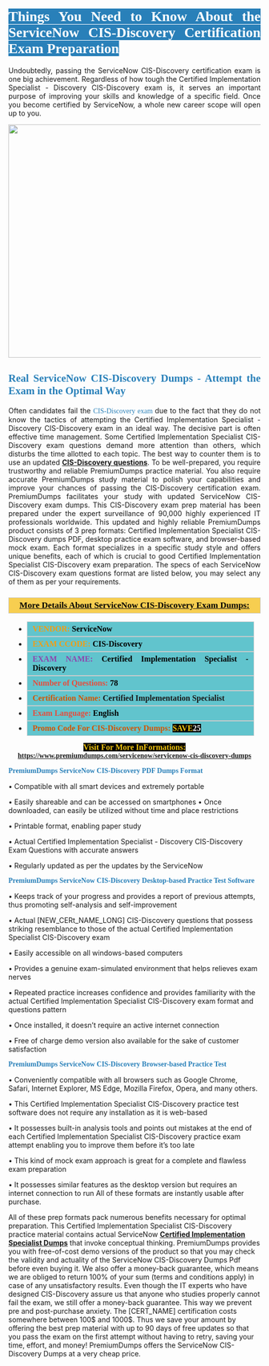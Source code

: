 <h1 style="text-align: justify;"><span style="color:#ffffff;"><span style="font-family:Georgia,serif;"><strong><span style="background-color:#2980b9;">Things You Need to Know About the ServiceNow CIS-Discovery Certification Exam Preparation</span></strong></span></span></h1>

<p style="text-align: justify;">Undoubtedly, passing the ServiceNow CIS-Discovery certification exam is one big achievement. Regardless of how tough the Certified Implementation Specialist - Discovery CIS-Discovery exam is, it serves an important purpose of improving your skills and knowledge of a specific field. Once you become certified by ServiceNow, a whole new career scope will open up to you.</p>

<p style="text-align: center;"><a href="https://www.premiumdumps.com/servicenow/servicenow-cis-discovery-dumps"><img alt="" src="https://i.imgur.com/KJGzbJ2.jpeg" style="width: 700px; height: 465px;" /></a></p>

<h2 style="text-align: justify;"><span style="color:#2980b9;"><span style="font-family:Georgia,serif;"><strong>Real ServiceNow CIS-Discovery Dumps - Attempt the Exam in the Optimal Way</strong></span></span></h2>

<p style="text-align: justify;">Often candidates fail the <span style="color:#2980b9;"><span style="font-family:Georgia,serif;">CIS-Discovery exam<strong> </strong></span></span>due to the fact that they do not know the tactics of attempting the Certified Implementation Specialist - Discovery CIS-Discovery exam in an ideal way. The decisive part is often effective time management. Some Certified Implementation Specialist CIS-Discovery exam questions demand more attention than others, which disturbs the time allotted to each topic. The best way to counter them is to use an updated <strong><a href="https://www.premiumdumps.com/servicenow/servicenow-cis-discovery-dumps">CIS-Discovery questions</a></strong>. To be well-prepared, you require trustworthy and reliable PremiumDumps practice material. You also require accurate PremiumDumps study material to polish your capabilities and improve your chances of passing the CIS-Discovery certification exam. PremiumDumps facilitates your study with updated ServiceNow CIS-Discovery exam dumps. This CIS-Discovery exam prep material has been prepared under the expert surveillance of 90,000 highly experienced IT professionals worldwide. This updated and highly reliable PremiumDumps product consists of 3 prep formats: Certified Implementation Specialist CIS-Discovery dumps PDF, desktop practice exam software, and browser-based mock exam. Each format specializes in a specific study style and offers unique benefits, each of which is crucial to good Certified Implementation Specialist CIS-Discovery exam preparation. The specs of each ServiceNow CIS-Discovery exam questions format are listed below, you may select any of them as per your requirements.</p>

<h3 style="background: #f7ce50; border: 1px solid rgb(204, 204, 204); padding: 5px 10px; text-align: center;"><span style="font-family:Georgia,serif;"><u><u><span style="color:#000000;"><span style="font-size:11pt"><span style="line-height:normal"><b><span style="font-size:13.0pt"><span cambria="">More Details About ServiceNow CIS-Discovery Exam Dumps:</span></span></b></span></span></span></u></u></span></h3>

<ul>
	<li style="margin:0cm 10pt">
	<div style="background:#61c4cd; border: 1px solid rgb(204, 204, 204); padding: 5px 10px; text-align: justify;"><span style="font-family:Georgia,serif;"><span style="font-size:11pt"><span style="line-height:normal"><b><span style="font-size:12.0pt"><span new="" roman="" times=""><span style="color:#f39c12;">VENDOR:</span> <span style="color:#000000;">ServiceNow</span></span></span></b></span></span></span></div>
	</li>
	<li style="margin:0cm 10pt">
	<div style="background: #61c4cd; border: 1px solid rgb(204, 204, 204); padding: 5px 10px; text-align: justify;"><span style="font-family:Georgia,serif;"><span style="font-size:11pt"><span style="line-height:normal"><b><span style="font-size:12.0pt"><span new="" roman="" times=""><span style="color:#f39c12;">EXAM CCODE:</span> <span style="color:#000000;">CIS-Discovery</span></span></span></b></span></span></span></div>
	</li>
	<li style="margin:0cm 10pt">
	<div style="background: #61c4cd; border: 1px solid rgb(204, 204, 204); padding: 5px 10px; text-align: justify;"><span style="font-family:Georgia,serif;"><span style="font-size:11pt"><span style="line-height:normal"><b><span style="font-size:12.0pt"><span new="" roman="" times=""><span style="color:#8e44ad;">EXAM NAME:</span> <span style="color:#000000;">Certified Implementation Specialist - Discovery</span></span></span></b></span></span></span></div>
	</li>
	<li style="margin:0cm 10pt">
	<div style="background: #61c4cd; border: 1px solid rgb(204, 204, 204); padding: 5px 10px;"><span style="font-family:Georgia,serif;"><span style="font-size:11pt"><span style="line-height:normal"><b><span style="font-size:12.0pt"><span new="" roman="" times=""><span style="color:#e74c3c;">Number of Questions:</span><span style="color:#000000;"><span style="color:#f1c40f;"> </span>78</span></span></span></b></span></span></span></div>
	</li>
	<li style="margin:0cm 10pt">
	<div style="background: #61c4cd; border: 1px solid rgb(204, 204, 204); padding: 5px 10px; text-align: justify;"><span style="font-family:Georgia,serif;"><span style="font-size:11pt"><span style="line-height:normal"><b><span style="font-size:12.0pt"><span new="" roman="" times=""><span style="color:#d35400;">Certification Name:</span> Certified Implementation Specialist</span></span></b></span></span></span></div>
	</li>
	<li style="margin:0cm 10pt">
	<div style="background: #61c4cd; border: 1px solid rgb(204, 204, 204); padding: 5px 10px; text-align: justify;"><span style="font-family:Georgia,serif;"><span style="font-size:11pt"><span style="line-height:normal"><b><span style="font-size:12.0pt"><span new="" roman="" times=""><span style="color:#e74c3c;">Exam Language:</span> <span style="color:#000000;">English</span></span></span></b></span></span></span></div>
	</li>
	<li style="margin:0cm 10pt">
	<div style="background: #61c4cd; border: 1px solid rgb(204, 204, 204); padding: 5px 10px;"><span style="font-family:Georgia,serif;"><span style="font-size:11pt"><span style="line-height:normal"><b><span style="font-size:12.0pt"><span new="" roman="" times=""><span style="color:#d35400;">Promo Code For CIS-Discovery Dumps:</span><span style="color:#f1c40f;"> <span style="background-color:#000000;">SAVE</span></span><span style="color:#ffffff;"><span style="background-color:#000000;">25</span></span></span></span></b></span></span></span></div>
	</li>
</ul>

<p style="text-align: center;"><span style="font-family:Georgia,serif;"><strong><span style="font-size:16px;"><span style="color:#f1c40f;"><span style="background-color:#000000;">Visit For More InFormations:</span></span></span> <a href="https://www.premiumdumps.com/servicenow/servicenow-cis-discovery-dumps">https://www.premiumdumps.com/servicenow/servicenow-cis-discovery-dumps</a></strong></span></p>

<p><span style="color:#2980b9;"><span style="font-family:Georgia,serif;"><strong><strong><strong>PremiumDumps ServiceNow CIS-Discovery PDF Dumps Format</strong></strong></strong></span></span></p>

<p>• Compatible with all smart devices and extremely portable</p>

<p>• Easily shareable and can be accessed on smartphones • Once downloaded, can easily be utilized without time and place restrictions</p>

<p>• Printable format, enabling paper study</p>

<p>• Actual Certified Implementation Specialist - Discovery CIS-Discovery Exam Questions with accurate answers</p>

<p>• Regularly updated as per the updates by the ServiceNow</p>

<p><span style="color:#2980b9;"><span style="font-family:Georgia,serif;"><strong><strong><strong>PremiumDumps ServiceNow CIS-Discovery Desktop-based Practice Test Software</strong></strong></strong></span></span></p>

<p>• Keeps track of your progress and provides a report of previous attempts, thus promoting self-analysis and self-improvement</p>

<p>• Actual [NEW_CERt_NAME_LONG] CIS-Discovery questions that possess striking resemblance to those of the actual Certified Implementation Specialist CIS-Discovery exam</p>

<p>• Easily accessible on all windows-based computers</p>

<p>• Provides a genuine exam-simulated environment that helps relieves exam nerves</p>

<p>• Repeated practice increases confidence and provides familiarity with the actual Certified Implementation Specialist CIS-Discovery exam format and questions pattern</p>

<p>• Once installed, it doesn’t require an active internet connection</p>

<p>• Free of charge demo version also available for the sake of customer satisfaction</p>

<p><span style="color:#2980b9;"><span style="font-family:Georgia,serif;"><strong><strong><strong>PremiumDumps ServiceNow CIS-Discovery Browser-based Practice Test</strong></strong></strong></span></span></p>

<p>• Conveniently compatible with all browsers such as Google Chrome, Safari, Internet Explorer, MS Edge, Mozilla Firefox, Opera, and many others.</p>

<p>• This Certified Implementation Specialist CIS-Discovery practice test software does not require any installation as it is web-based</p>

<p>• It possesses built-in analysis tools and points out mistakes at the end of each Certified Implementation Specialist CIS-Discovery practice exam attempt enabling you to improve them before it’s too late</p>

<p>• This kind of mock exam approach is great for a complete and flawless exam preparation</p>

<p>• It possesses similar features as the desktop version but requires an internet connection to run All of these formats are instantly usable after purchase.</p>

<p>All of these prep formats pack numerous benefits necessary for optimal preparation. This Certified Implementation Specialist CIS-Discovery practice material contains actual ServiceNow <span style="color:#000000;"><strong><a href="https://www.premiumdumps.com/servicenow/certified-implementation-specialist-dumps">Certified Implementation Specialist Dumps</a></strong></span> that invoke conceptual thinking. PremiumDumps provides you with free-of-cost demo versions of the product so that you may check the validity and actuality of the ServiceNow CIS-Discovery Dumps Pdf before even buying it. We also offer a money-back guarantee, which means we are obliged to return 100% of your sum (terms and conditions apply) in case of any unsatisfactory results. Even though the IT experts who have designed CIS-Discovery assure us that anyone who studies properly cannot fail the exam, we still offer a money-back guarantee. This way we prevent pre and post-purchase anxiety. The [CERT_NAME] certification costs somewhere between 100$ and 1000$. Thus we save your amount by offering the best prep material with up to 90 days of free updates so that you pass the exam on the first attempt without having to retry, saving your time, effort, and money! PremiumDumps offers the ServiceNow CIS-Discovery Dumps at a very cheap price.</p>
